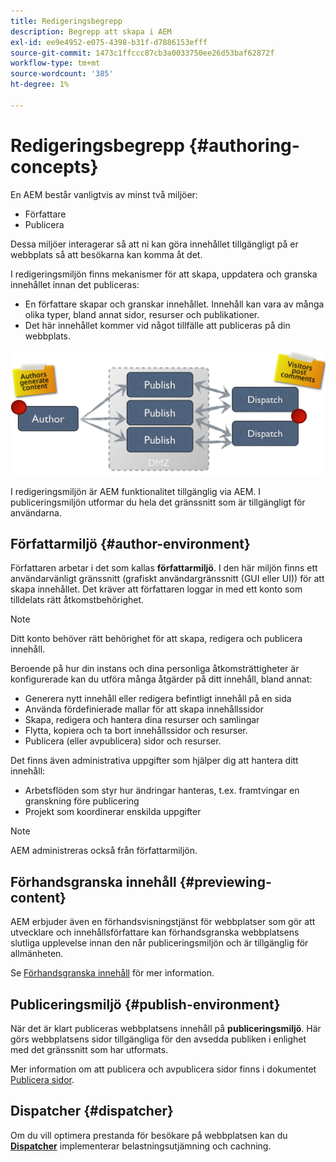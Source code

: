 ```yaml
---
title: Redigeringsbegrepp
description: Begrepp att skapa i AEM
exl-id: ee9e4952-e075-4398-b31f-d7886153efff
source-git-commit: 1473c1ffccc87cb3a0033750ee26d53baf62872f
workflow-type: tm+mt
source-wordcount: '385'
ht-degree: 1%

---
```


# Redigeringsbegrepp {#authoring-concepts}

En AEM består vanligtvis av minst två miljöer:

* Författare
* Publicera

Dessa miljöer interagerar så att ni kan göra innehållet tillgängligt på er webbplats så att besökarna kan komma åt det.

I redigeringsmiljön finns mekanismer för att skapa, uppdatera och granska innehållet innan det publiceras:

* En författare skapar och granskar innehållet. Innehåll kan vara av många olika typer, bland annat sidor, resurser och publikationer.
* Det här innehållet kommer vid något tillfälle att publiceras på din webbplats.

![Diagram över författare, utgivare och avsändare](/help/sites-cloud/authoring/assets/author-publish.png)

I redigeringsmiljön är AEM funktionalitet tillgänglig via AEM. I publiceringsmiljön utformar du hela det gränssnitt som är tillgängligt för användarna.

## Författarmiljö {#author-environment}

Författaren arbetar i det som kallas **författarmiljö**. I den här miljön finns ett användarvänligt gränssnitt (grafiskt användargränssnitt (GUI eller UI)) för att skapa innehållet. Det kräver att författaren loggar in med ett konto som tilldelats rätt åtkomstbehörighet.

>[!NOTE]
>
>Ditt konto behöver rätt behörighet för att skapa, redigera och publicera innehåll.

Beroende på hur din instans och dina personliga åtkomsträttigheter är konfigurerade kan du utföra många åtgärder på ditt innehåll, bland annat:

* Generera nytt innehåll eller redigera befintligt innehåll på en sida
* Använda fördefinierade mallar för att skapa innehållssidor
* Skapa, redigera och hantera dina resurser och samlingar
* Flytta, kopiera och ta bort innehållssidor och resurser.
* Publicera (eller avpublicera) sidor och resurser.

Det finns även administrativa uppgifter som hjälper dig att hantera ditt innehåll:

* Arbetsflöden som styr hur ändringar hanteras, t.ex. framtvingar en granskning före publicering
* Projekt som koordinerar enskilda uppgifter

>[!NOTE]
>
>AEM administreras också från författarmiljön.

## Förhandsgranska innehåll {#previewing-content}

AEM erbjuder även en förhandsvisningstjänst för webbplatser som gör att utvecklare och innehållsförfattare kan förhandsgranska webbplatsens slutliga upplevelse innan den når publiceringsmiljön och är tillgänglig för allmänheten.

Se [Förhandsgranska innehåll](/help/sites-cloud/authoring/fundamentals/previewing-content.md) för mer information.

## Publiceringsmiljö {#publish-environment}

När det är klart publiceras webbplatsens innehåll på **publiceringsmiljö**. Här görs webbplatsens sidor tillgängliga för den avsedda publiken i enlighet med det gränssnitt som har utformats.

Mer information om att publicera och avpublicera sidor finns i dokumentet [Publicera sidor](/help/sites-cloud/authoring/fundamentals/publishing-pages.md).

## Dispatcher {#dispatcher}

Om du vill optimera prestanda för besökare på webbplatsen kan du **[Dispatcher](/help/implementing/dispatcher/overview.md)** implementerar belastningsutjämning och cachning.
